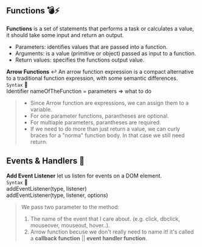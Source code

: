 ## Functions :bomb::zap:
**Functions** is a set of statements that performs a task or calculates a value, it should take some input and return an output.
- Parameters: identifies values that are passed into a function.
- Arguments: is a value (primitive or object) passed as input to a function.
- Return values: specifies the functions output value.

**Arrow Functions** :leftwards_arrow_with_hook:
An arrow function expression is a compact alternative to a traditional function expression, with some semantic differences.
<br/>`Syntax` :microscope:
<br/>Identifier nameOfTheFunction = parameters => what to do

> - Since Arrow function are expressions, we can assign them to a variable.
> - For one parameter functions, parantheses are optional.
> - For multiaple parameters, parantheses are required.
> - If we need to do more than just return a value, we can curly braces for a "norma" function body. In that case we still need return. 

## Events & Handlers :saxophone:
**Add Event Listener** let us listen for events on a DOM element. 
<br/>`Syntax` :microscope:
<br/>addEventListener(type, listener)
<br/>addEventListener(type, listener, options)
> We pass two parameter to the method:
>   1. The name of the event that I care about. (e.g. click, dbclick, mouseover, mouseout, hover..).
>   2. Arrow function becuse we don't really need to name it! it's called a **callback function** || **event handler function**. 
